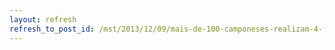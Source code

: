 ```yaml
---
layout: refresh
refresh_to_post_id: /mst/2013/12/09/mais-de-100-camponeses-realizam-4-feira-da-reforma-agrria-no-rio
---
```


